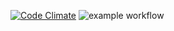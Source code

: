 [![Code Climate](https://codeclimate.com/github/your-username/your-repository/badges/gpa.svg)](https://codeclimate.com/github/your-username/your-repository)
![example workflow](https://github.com/your-username/your-repository/actions/workflows/main.yml/badge.svg)

